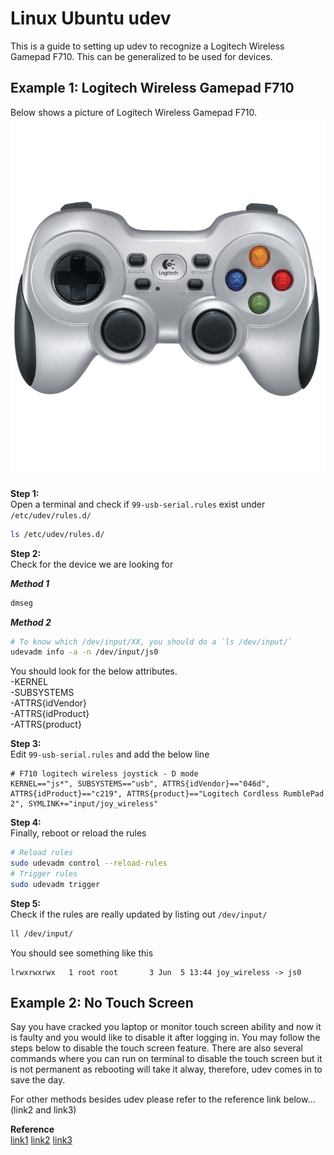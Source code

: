 # Linux Ubuntu udev

This is a guide to setting up udev to recognize a Logitech Wireless Gamepad F710. This can be generalized to be used for devices.

## Example 1: Logitech Wireless Gamepad F710
Below shows a picture of Logitech Wireless Gamepad F710.
![img](logitech-gamepad-f710.jpg)

**Step 1:**  
Open a terminal and check if `99-usb-serial.rules` exist under `/etc/udev/rules.d/`
```bash
ls /etc/udev/rules.d/
```

**Step 2:**  
Check for the device we are looking for

**_Method 1_**
```bash
dmseg
```

**_Method 2_**
```bash
# To know which /dev/input/XX, you should do a `ls /dev/input/`
udevadm info -a -n /dev/input/js0
```

You should look for the below attributes.  
-KERNEL  
-SUBSYSTEMS  
-ATTRS{idVendor}  
-ATTRS{idProduct}  
-ATTRS{product}  

**Step 3:**  
Edit `99-usb-serial.rules` and add the below line
```
# F710 logitech wireless joystick - D mode
KERNEL=="js*", SUBSYSTEMS=="usb", ATTRS{idVendor}=="046d", ATTRS{idProduct}=="c219", ATTRS{product}=="Logitech Cordless RumblePad 2", SYMLINK+="input/joy_wireless"
```

**Step 4:**  
Finally, reboot or reload the rules
```bash
# Reload rules
sudo udevadm control --reload-rules
# Trigger rules
sudo udevadm trigger
```

**Step 5:**  
Check if the rules are really updated by listing out `/dev/input/`
```bash
ll /dev/input/
```
You should see something like this
```
lrwxrwxrwx   1 root root       3 Jun  5 13:44 joy_wireless -> js0
```

## Example 2: No Touch Screen

Say you have cracked you laptop or monitor touch screen ability and now it is faulty and you would like to disable it after logging in. You may follow the steps below to disable the touch screen feature. There are also several commands where you can run on terminal to disable the touch screen but it is not permanent as rebooting will take it alway, therefore, udev comes in to save the day.

For other methods besides udev please refer to the reference link below...(link2 and link3)



**Reference**  
[link1](https://unix.stackexchange.com/questions/127443/how-do-i-disable-the-touch-screen-on-my-laptop/129603#129603) [link2](https://www.youtube.com/watch?v=zlAB_nX27Bo) [link3](https://www.youtube.com/watch?v=7qZBiOsXI_s)

